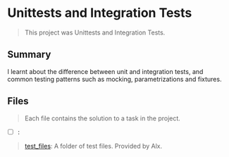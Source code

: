# Unittests and Integration Tests

> This project was Unittests and Integration Tests.

## Summary

I learnt about the difference between unit and integration tests, and common testing patterns such as mocking, parametrizations and fixtures.

## Files

> Each file contains the solution to a task in the project.

- [ ] []():

> [test_files](): A folder of test files. Provided by Alx.
